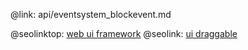 @link: api/eventsystem_blockevent.md

@seolinktop: [web ui framework](https://webix.com)
@seolink: [ui draggable](https://webix.com/widget/portlet/)